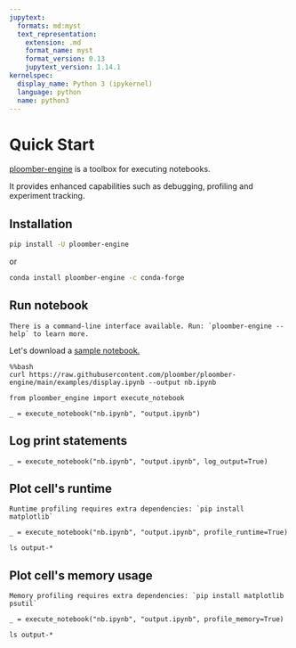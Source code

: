 ```yaml
---
jupytext:
  formats: md:myst
  text_representation:
    extension: .md
    format_name: myst
    format_version: 0.13
    jupytext_version: 1.14.1
kernelspec:
  display_name: Python 3 (ipykernel)
  language: python
  name: python3
---
```


# Quick Start

[ploomber-engine](https://github.com/ploomber/ploomber-engine) is a toolbox for executing notebooks.

It provides enhanced capabilities such as debugging, profiling and experiment tracking.

## Installation

```bash
pip install -U ploomber-engine
```

or

```bash
conda install ploomber-engine -c conda-forge
```

## Run notebook

```{tip}
There is a command-line interface available. Run: `ploomber-engine --help` to learn more.
```

Let's download a [sample notebook.](https://github.com/ploomber/ploomber-engine/blob/main/examples/display.ipynb)

```{code-cell} ipython3
%%bash
curl https://raw.githubusercontent.com/ploomber/ploomber-engine/main/examples/display.ipynb --output nb.ipynb
```

```{code-cell} ipython3
from ploomber_engine import execute_notebook

_ = execute_notebook("nb.ipynb", "output.ipynb")
```

## Log print statements

```{code-cell} ipython3
_ = execute_notebook("nb.ipynb", "output.ipynb", log_output=True)
```

## Plot cell's runtime

```{note}
Runtime profiling requires extra dependencies: `pip install matplotlib`
```

```{code-cell} ipython3
_ = execute_notebook("nb.ipynb", "output.ipynb", profile_runtime=True)
```

```{code-cell} ipython3
ls output-*
```

## Plot cell's memory usage

```{note}
Memory profiling requires extra dependencies: `pip install matplotlib psutil`
```

```{code-cell} ipython3
_ = execute_notebook("nb.ipynb", "output.ipynb", profile_memory=True)
```

```{code-cell} ipython3
ls output-*
```
